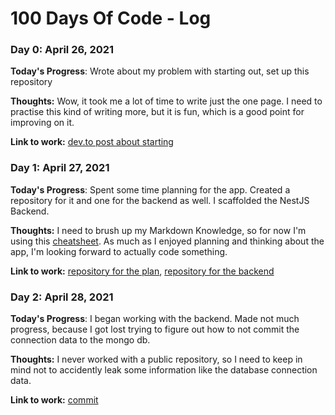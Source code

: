 # 100 Days Of Code - Log

### Day 0: April 26, 2021

**Today's Progress**: Wrote about my problem with starting out, set up this repository

**Thoughts:** Wow, it took me a lot of time to write just the one page. I need to practise this kind of writing more, but it is fun, which is a good point for improving on it.

**Link to work:** [dev.to post about starting](https://dev.to/raphael_haecker/my-problem-with-starting-out-4a7b)

### Day 1: April 27, 2021

**Today's Progress**: Spent some time planning for the app. Created a repository for it and one for the backend as well. I scaffolded the NestJS Backend.

**Thoughts:** I need to brush up my Markdown Knowledge, so for now I'm using this [cheatsheet](https://github.com/adam-p/markdown-here/wiki/Markdown-Cheatsheet). As much as I enjoyed planning and thinking about the app, I'm looking forward to actually code something.

**Link to work:** [repository for the plan](https://github.com/rhaecker/buzzz), [repository for the backend](https://github.com/rhaecker/buzzz-backend)

### Day 2: April 28, 2021

**Today's Progress**: I began working with the backend. Made not much progress, because I got lost trying to figure out how to not commit the connection data to the mongo db.

**Thoughts:** I never worked with a public repository, so I need to keep in mind not to accidently leak some information like the database connection data. 

**Link to work:** [commit](https://github.com/rhaecker/buzzz-backend/commit/91b77fbb2410df4ebc85ed0f94a7df92669d2600)
